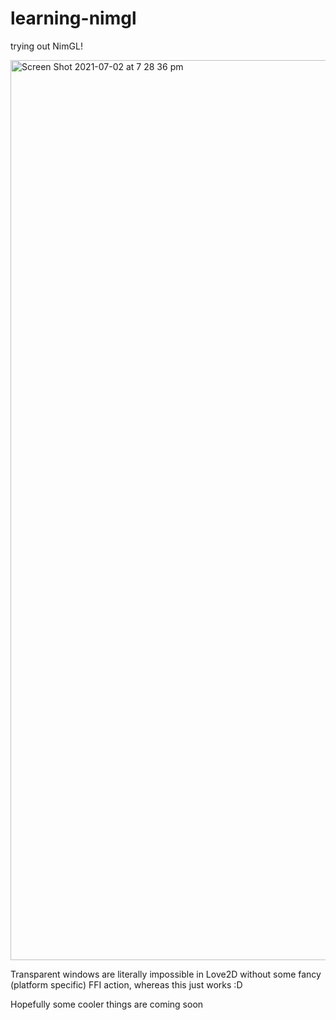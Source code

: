 # learning-nimgl
trying out NimGL!

<img width="1440" alt="Screen Shot 2021-07-02 at 7 28 36 pm" src="https://user-images.githubusercontent.com/61964090/124268338-f860a900-db6b-11eb-8c98-0221c3681a91.png">

Transparent windows are literally impossible in Love2D without some fancy (platform specific) FFI action, whereas this just works :D

Hopefully some cooler things are coming soon
